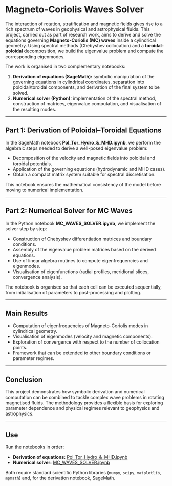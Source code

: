 # Magneto-Coriolis Waves Solver

The interaction of rotation, stratification and magnetic fields gives rise to a rich spectrum of waves in geophysical and astrophysical fluids. This project, carried out as part of research work, aims to derive and solve the equations governing **Magneto-Coriolis (MC) waves** inside a cylindrical geometry. Using spectral methods (Chebyshev collocation) and a **toroidal-poloidal** decomposition, we build the eigenvalue problem and compute the corresponding eigenmodes.

The work is organised in two complementary notebooks:

1. **Derivation of equations (SageMath):** symbolic manipulation of the governing equations in cylindrical coordinates, separation into poloidal/toroidal components, and derivation of the final system to be solved.
2. **Numerical solver (Python):** implementation of the spectral method, construction of matrices, eigenvalue computation, and visualisation of the resulting modes.

---

## Part 1: Derivation of Poloidal–Toroidal Equations
In the SageMath notebook **Pol_Tor_Hydro_&_MHD.ipynb**, we perform the algebraic steps needed to derive a well-posed eigenvalue problem:

- Decomposition of the velocity and magnetic fields into poloidal and toroidal potentials.  
- Application of the governing equations (hydrodynamic and MHD cases).  
- Obtain a compact matrix system suitable for spectral discretisation.  

This notebook ensures the mathematical consistency of the model before moving to numerical implementation.

---

## Part 2: Numerical Solver for MC Waves
In the Python notebook **MC_WAVES_SOLVER.ipynb**, we implement the solver step by step:

- Construction of Chebyshev differentiation matrices and boundary conditions.  
- Assembly of the eigenvalue problem matrices based on the derived equations.  
- Use of linear algebra routines to compute eigenfrequencies and eigenmodes.  
- Visualisation of eigenfunctions (radial profiles, meridional slices, convergence analysis).  

The notebook is organised so that each cell can be executed sequentially, from initialisation of parameters to post-processing and plotting.

---

## Main Results
- Computation of eigenfrequencies of Magneto-Coriolis modes in cylindrical geometry.  
- Visualisation of eigenmodes (velocity and magnetic components).  
- Exploration of convergence with respect to the number of collocation points.  
- Framework that can be extended to other boundary conditions or parameter regimes.  

---

## Conclusion
This project demonstrates how symbolic derivation and numerical computation can be combined to tackle complex wave problems in rotating magnetised fluids. The methodology provides a flexible basis for exploring parameter dependence and physical regimes relevant to geophysics and astrophysics.

---

## Use
Run the notebooks in order:

- **Derivation of equations:** [Pol_Tor_Hydro_&_MHD.ipynb](Pol_Tor_Hydro_&_MHD.ipynb)  
- **Numerical solver:** [MC_WAVES_SOLVER.ipynb](MC_WAVES_SOLVER.ipynb)  

Both require standard scientific Python libraries (`numpy`, `scipy`, `matplotlib`, `mpmath`) and, for the derivation notebook, SageMath.  
